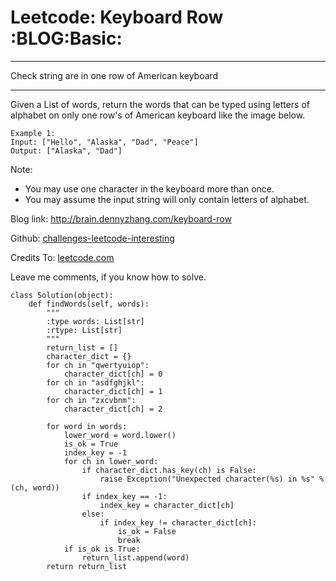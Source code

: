 # Leetcode: Keyboard Row     :BLOG:Basic:


---

Check string are in one row of American keyboard  

---

Given a List of words, return the words that can be typed using letters of alphabet on only one row's of American keyboard like the image below.  

    Example 1:
    Input: ["Hello", "Alaska", "Dad", "Peace"]
    Output: ["Alaska", "Dad"]

Note:  
-   You may use one character in the keyboard more than once.
-   You may assume the input string will only contain letters of alphabet.

Blog link: <http://brain.dennyzhang.com/keyboard-row>  

Github: [challenges-leetcode-interesting](https://github.com/DennyZhang/challenges-leetcode-interesting/tree/master/keyboard-row)  

Credits To: [leetcode.com](https://leetcode.com/problems/keyboard-row/description)  

Leave me comments, if you know how to solve.  

    class Solution(object):
        def findWords(self, words):
            """
            :type words: List[str]
            :rtype: List[str]
            """
            return_list = []
            character_dict = {}
            for ch in "qwertyuiop":
                character_dict[ch] = 0
            for ch in "asdfghjkl":
                character_dict[ch] = 1
            for ch in "zxcvbnm":
                character_dict[ch] = 2
    
            for word in words:
                lower_word = word.lower()
                is_ok = True
                index_key = -1
                for ch in lower_word:
                    if character_dict.has_key(ch) is False:
                        raise Exception("Unexpected character(%s) in %s" % (ch, word))
                    if index_key == -1:
                        index_key = character_dict[ch]
                    else:
                        if index_key != character_dict[ch]:
                            is_ok = False
                            break
                if is_ok is True:
                    return_list.append(word)
            return return_list